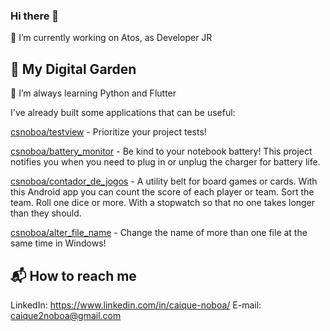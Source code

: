 ### Hi there 👋

🔭 I’m currently working on Atos, as Developer JR

## 🌳 My Digital Garden

 🌱 I’m always learning Python and Flutter
 
I've already built some applications that can be useful:
 
 [csnoboa/testview](https://github.com/csnoboa/testview) - Prioritize your project tests!
 
 [csnoboa/battery_monitor](https://github.com/csnoboa/battery_monitor) - Be kind to your notebook battery! This project notifies you when you need to plug in or unplug the charger for battery life.
 
 [csnoboa/contador_de_jogos](https://github.com/csnoboa/contador_de_jogos) - A utility belt for board games or cards. With this Android app you can count the score of each player or team. Sort the team. Roll one dice or more. With a stopwatch so that no one takes longer than they should.
 
 [csnoboa/alter_file_name](https://github.com/csnoboa/alter_file_name) - Change the name of more than one file at the same time in Windows!
 

## 📬 How to reach me

 LinkedIn: https://www.linkedin.com/in/caique-noboa/
 E-mail: caique2noboa@gmail.com

